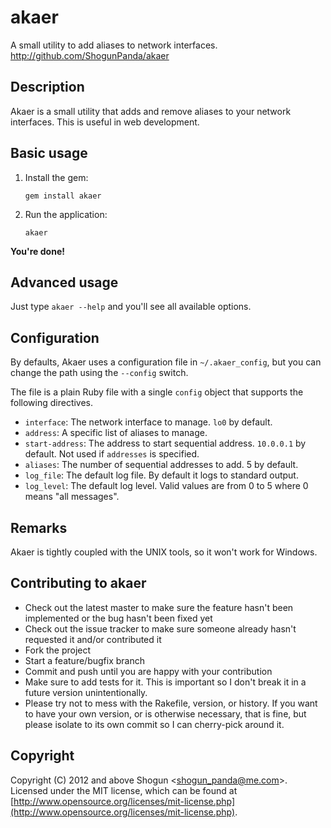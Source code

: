 # akaer

A small utility to add aliases to network interfaces.
http://github.com/ShogunPanda/akaer

## Description

Akaer is a small utility that adds and remove aliases to your network interfaces. This is useful in web development.

## Basic usage

1. Install the gem:

	`gem install akaer`

2. Run the application:

	`akaer`

**You're done!**

## Advanced usage

Just type `akaer --help` and you'll see all available options.

## Configuration

By defaults, Akaer uses a configuration file in `~/.akaer_config`, but you can change the path using the `--config` switch.

The file is a plain Ruby file with a single `config` object that supports the following directives.

* `interface`: The network interface to manage. `lo0` by default.
* `address`: A specific list of aliases to manage.
* `start-address`: The address to start sequential address. `10.0.0.1` by default. Not used if `addresses` is specified.
* `aliases`: The number of sequential addresses to add. 5 by default.
* `log_file`: The default log file. By default it logs to standard output.
* `log_level`: The default log level. Valid values are from 0 to 5 where 0 means "all messages".

## Remarks

Akaer is tightly coupled with the UNIX tools, so it won't work for Windows.

## Contributing to akaer

* Check out the latest master to make sure the feature hasn't been implemented or the bug hasn't been fixed yet
* Check out the issue tracker to make sure someone already hasn't requested it and/or contributed it
* Fork the project
* Start a feature/bugfix branch
* Commit and push until you are happy with your contribution
* Make sure to add tests for it. This is important so I don't break it in a future version unintentionally.
* Please try not to mess with the Rakefile, version, or history. If you want to have your own version, or is otherwise necessary, that is fine, but please isolate to its own commit so I can cherry-pick around it.

## Copyright

Copyright (C) 2012 and above Shogun <[shogun_panda@me.com](mailto:shogun_panda@me.com)>.
Licensed under the MIT license, which can be found at [http://www.opensource.org/licenses/mit-license.php](http://www.opensource.org/licenses/mit-license.php).

